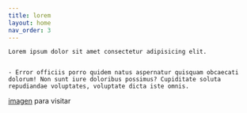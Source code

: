 ```yaml
---
title: lorem
layout: home
nav_order: 3
---
```



    Lorem ipsum dolor sit amet consectetur adipisicing elit. 

    
    - Error officiis porro quidem natus aspernatur quisquam obcaecati dolorum! Non sunt iure doloribus possimus? Cupiditate soluta repudiandae voluptates, voluptate dicta iste omnis.
[imagen] para visitar

[imagen]: https://github.com/darkcld9/darkcld9.github.io/blob/main/Captura%20de%20pantalla%202024-10-03%20130209.png
